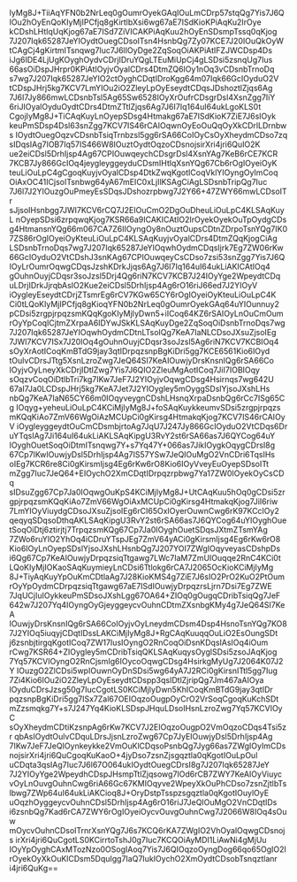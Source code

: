 IyMg8J+TiiAqYFN0b2NrLeq0gOumrOyekGAqIOuLmCDrp57stqQg7Yis7J6Q
IOu2hOyEnQoKIyMjIPCfjq8gKirtlbXsi6wg67aE7ISdKioKPiAqKu2IrOye
kCDshLHtlqUqKjog67aE7ISd7ZiVICAKPiAqKuu2hOyEnSDsmpTssq0qKjog
7J207Iqk65287JeYIOydtOuegCDsoITsn4HsnbQg7Zy07KCE7J20IOuQkOyW
tCAgCj4gKirtmITsnqwg7Iuc7J6lIOyDge2ZqSoqOiAKPiAtIFZJWCDsp4Ds
iJg6IDE4LjUgKOyghOydvCDrjIDruYQgLTEuMiUpCj4gLSDsi5zsnqUg7Ius
66asOiDspJHrpr0KPiAtIOyjvOyalCDrs4DtmZQ6IOy1nOq3vCDsnbTrnoDq
s7wg7J207Iqk65287JeYIO2ctOyghCDqtIDroKgg64m07Iqk66GcIOyduO2V
tCDspJHrj5kg7KCV7LmYIOu2iO2ZleyLpOyEseydtCDqsJDshoztlZjqs6Ag
7J6I7Jy866mwLCDsnbTsl5Ag65Sw6528IOyXrOufrCDsgrDsl4XsnZgg7IiY
6riJIOyalOyduOydtCDrs4DtmZTtlZjqs6Ag7J6I7Iq164uI64ukLgoKLS0t
CgojIyMg8J+TiCAqKuyLnOyepSDsg4Htmakg67aE7ISdKioK7ZiE7J6sIOyk
keuPmSDsp4Dsl63snZgg7KCV7IS46rCAIOqwnOyEoOuQqOyXkCDrlLDrnbws
IOydtOuegOqzvCDsnbTsiqTrnbzsl5gg6rSA66CoIOyCsOyXheydmCDso7zq
sIDqsIAg7IOB7Iq57IS466W8IOuztOydtOqzoCDsnojsirXri4jri6QuIO2K
ue2eiCDsl5DrhIjsp4Ag67CPIOuwqeychCDsgrDsl4XsnYAg7KeB6rCE7KCR
7KCB7Jy866GcIOq4jeygleyggeyduCDsmIHtlqXsnYQg67Cb6rOgIOyeiOyK
teuLiOuLpC4gCgoqKuyjvOyalCDsp4DtkZwqKgotICoqVklYIOyngOyImCoq
OiAxOC41ICjsoITsnbwg64yA67mEIC0xLjIlKSAgCiAgLSDsnbTripQg7Iuc
7J6l7J2YIOuzgOuPmeyEsSDqsJDshozrpbwg7J2Y66+47ZWY66mwLCDsoITr
sJjsoIHsnbgg7JWI7KCV6rCQ7J2EIOuCmO2DgOuDheuLiOuLpC4KLSAqKuyL
nOyepSDsi6zrpqwqKjog7KSR66a9ICAKICAtIO2IrOyekOyekOuTpOydgCDs
g4HtmansnYQg66m067CA7Z6IIOyngOy8nOuztOupsCDtnZDrpoTsnYQg7IK0
7ZS86rOgIOyeiOyKteuLiOuLpC4KLSAqKuyjvOyalCDrs4DtmZQqKjogCiAg
LSDsnbTrnoDqs7wg7J207Iqk65287JeYIOqwhOydmCDqsIjrk7Eg7ZW06rKw
66GcIOyduO2VtCDshJ3snKAg67CPIOuwqeyCsCDso7zsi53snZgg7Yis7J6Q
IOyLrOumrOqwgCDqsJzshKDrkJjqs6Ag7J6I7Iq164uI64ukLiAKICAtIOq4
gOuhnOuyjCDqsr3soJzsl5Drj4Qg6riN7KCV7KCB7J24IOyYge2WpeydtCDq
uLDrjIDrkJjrqbAsIO2Kue2eiCDsl5DrhIjsp4Ag6rO16riJ66ed7J2YIOyV
iOygleyEseydtCDrjZTsmrEg6rCV7KGw65CY6rOgIOyeiOyKteuLiOuLpC4K
Ci0tLQoKIyMjIPCfjq8gKioqYFN0b2NrLeq0gOumrOyekGAq64uYIOunnuy2
pCDsi5zrgpjrpqzsmKQqKgoKIyMjIyDwn5+iICoq64KZ6rSAIOyLnOuCmOum
rOyYpCoqICjtmZXrpaA6IDYwJSkKLSAqKuyDge2ZqSoqOiDsnbTrnoDqs7wg
7J207Iqk65287JeYIOqwhOydmCDtnLTsoIQg7KeA7IaNLCDsoJXsuZjsoIEg
7JWI7KCV7ISx7J20IOq4gOuhnOuyjCDqsr3soJzsl5Ag6riN7KCV7KCBIOq4
sOyXrAotICoqKmBTdG9jay3qtIDrpqzsnpBgKiDri5gg7KCE6561Kio6IOyd
tOulvCDrsJTtg5XsnLzroZwg7JeQ64SI7KeAIOuwjyDrsKnsnIQg6rSA66Co
IOyjvOyLneyXkCDrjIDtlZwg7Yis7J6QIO2ZleuMgAotICoq7JiI7IOBIOqy
sOqzvCoqOiDtlbTri7kg7IKw7JeF7J2YIOyjvOqwgCDsg4Hsirnqs7wg642U
67aI7Ja0LCDspJHrj5kg7KeA7Jet7J2YIOygley5mOyggSDslYjsoJXshLHs
nbQg7KeA7IaN65CY66m0IOqyveygnCDshLHsnqXrpaDsnbQg6rCc7ISg65Cg
IOqyg+yeheuLiOuLpC4KCiMjIyMg8J+foSAqKuykkeumvSDsi5zrgpjrpqzs
mKQqKiAo7ZmV66WgOiAzMCUpCi0gKirsg4HtmakqKjog7KCV7IS46rCAIOyV
iOygleyggeydtOuCmCDsmbjrtoAg7JqU7J247Jy866GcIOyduO2VtCDqs6Dr
uYTqsIAg7Ji164uI64ukLiAKLSAqKipgU3RvY2st6rSA66as7J6QYCog64uY
IOyghOuetSoqOiDtmITsnqwg7Y+s7Yq47Y+066as7JikIOygkOqygCDrsI8g
67Cp7IKwIOuwjyDsl5DrhIjsp4Ag7IS57YSw7JeQIOuMgO2VnCDri6TqsIHs
oIEg7KCR6re8Ci0gKirsmIjsg4Eg6rKw6rO8Kio6IOyVveyEuOyepSDsoITt
mZgg7Iuc7JeQ64+EIOychO2XmCDqtIDrpqzrpbwg7Ya17ZW0IOyekOyCsCDq
sIDsuZgg67Cp7Ja0IOqwgOuKpS4KCiMjIyMg8J+UtCAqKuu5hOq0gCDsi5zr
gpjrpqzsmKQqKiAo7ZmV66WgOiAxMCUpCi0gKirsg4HtmakqKjog7JiI6riw
7LmYIOyViuydgCDsoJXsuZjsoIEg6rCI65OxIOyerOuwnCwg6rK97KCcIOy2
qeqyqSDqsoDthqAKLSAqKipgU3RvY2st6rSA66as7J6QYCog64uYIOyghOue
tSoqOiDtj6ztirjtj7TrpqzsmKQg67Cp7Ja0IOyghOuetSDqsJXtmZTsmYAg
7ZWo6ruYIO2YhOq4iCDruYTspJEg7ZmV64yACi0gKirsmIjsg4Eg6rKw6rO8
Kio6IOyLnOyepSDslYjsoJXshLHsnbQg7J207YOI7ZWgIOqyveyasCDshpDs
i6Qg67Cp7KeAIOuwjyDrpqzsiqTtgawg7LWc7IaM7ZmUIOuqqe2RnC4KCi0t
LQoKIyMjIOKaoSAqKuymieyLnCDsi6Ttlokg6rCA7J2065OcKioKCiMjIyMg
8J+TiyAqKuyYpOuKmCDtlaAg7J28KioKMS4g7ZiE7J6sIO2PrO2KuO2PtOum
rOyYpOydmCDrpqzsiqTtgawg67aE7ISdIOuwjyDrpqzrsLjrn7Dsi7Eg7ZWE
7JqUCjIuIOykkeuPmSDsoJXshLgg67OA64+ZIOq0gOugqCDribTsiqQg7JeF
642w7J207Yq4IOyngOyGjeyggeycvOuhnCDtmZXsnbgKMy4g7JeQ64SI7KeA
IOuwjyDrsKnsnIQg6rSA66CoIOyjvOyLneydmCDsm4Dsp4HsnoTsnYQg7KO8
7J2YIOq5iuqyjCDqtIDssLAKCiMjIyMg8J+RgCAqKuuqqOuLiO2EsOungSDt
j6zsnbjtirgqKgotICoq7ZW17IusIOyngO2RnCoqOiDsnKDqsIAsIOq4iOum
rCwg7KSR64+ZIOygley5mCDribTsiqQKLSAqKuqysOyglSDsi5zsoJAqKjog
7Yq57KCVIOyngO2RnCjsmIg6IOycoOqwgCDsg4HsirkgMyUg7J2064K07J2Y
IOuzgO2ZlCDsi5wpIOuwnOyDnSDsi5wg64yA7J2RCi0gKirsnITtl5gg7Iug
7Zi4Kio6IOu2iO2ZleyLpOyEseydtCDspp3qsIDtlZjripQg7Jm467aAIOya
lOyduCDrsJzsg50g7IucCgotLS0KCiMjIyDwn5KhICoqKmBTdG9jay3qtIDr
pqzsnpBgKiDri5gg7ISx7Zal67OEIOqzoOugpOyCrO2VrSoqCgoqKuKchSDt
mZzsmqkg7Y+s7J247Yq4KioKLSDspJHquLDsoIHsnLzroZwg7Yq57KCVIOyC
sOyXheydmCDtiKzsnpAg6rKw7KCV7J2EIOqzoOugpO2VmOqzoCDqs4Tsi5zr
qbAsIOydtOulvCDquLDrsJjsnLzroZwg67Cp7JyEIOuwjyDsl5DrhIjsp4Ag
7IKw7JeF7JeQIOynkeykke2VmOuKlCDqsoPsnbQg7Jyg66as7ZWgIOyImCDs
nojsirXri4jri6QuCgoqKuKaoO+4jyDso7zsnZjsgqztla0qKgotIOuLpOul
uCDqta3qsIAg7Iuc7J6l67O064ukIOydtOuegCDrsI8g7J207Iqk65287JeY
7J2YIOyYge2WpeydhCDspJHsmpTtlZjqsowg7IOd6rCB7ZWY7KeAIOyViuyc
vOyLnOuvgOuhnCwg6riA66Gc67KMIOqyve2WpeyXkOuPhCDso7zsnZjtlbTs
lbwg7ZWp64uI64ukLiAKCioq8J+OryDstpTsspzsgqztla0qKgotIOuylOyE
uOqzhOyggeycvOuhnCDsl5DrhIjsp4Ag6rO16riJ7JeQIOuMgO2VnCDqtIDs
i6zsnbQg7Kad6rCA7ZWY6rOgIOyeiOycvOuvgOuhnCwg7J2066W8IOq4sOuw
mOycvOuhnCDsoITrnrXsnYQg7J6s7KCQ6rKA7ZWgIO2VhOyalOqwgCDsnojs
irXri4jri6QuCgotLS0KCirrtoTshJ0g7Iuc7KCQOiAyMDI1LiAwNi4gMjUu
IOyYpOyghCAxMTozNzo0OSogIAoq7Yis7J6QIOqzoOyngDog66qo65OgIO2I
rOyekOyXkOuKlCDsm5DquIgg7IaQ7IukIOychO2XmOydtCDsobTsnqztlanr
i4jri6QuKg==
